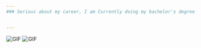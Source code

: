 ```yaml
---
### Serious about my career, I am Currently doing my bachelor's degree in Computer Science which includes a specialisation in Bioinformatics. 


---
```

![GIF](https://github.com/ChristeenTJose/ChristeenTJose/blob/master/Model%201.gif)
![GIF](https://github.com/ChristeenTJose/ChristeenTJose/blob/master/Model%202.gif)
<!--
**ChristeenTJose/ChristeenTJose** is a ✨ _special_ ✨ repository because its `README.md` (this file) appears on your GitHub profile.

Here are some ideas to get you started:

- 🔭 I’m currently working on ...
- 🌱 I’m currently learning ...
- 👯 I’m looking to collaborate on ...
- 🤔 I’m looking for help with ...
- 💬 Ask me about ...
- 📫 How to reach me: ...
- 😄 Pronouns: ...
- ⚡ Fun fact: ...
-->
